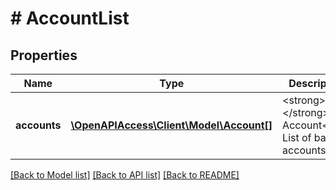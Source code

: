 # # AccountList

## Properties

Name | Type | Description | Notes
------------ | ------------- | ------------- | -------------
**accounts** | [**\OpenAPIAccess\Client\Model\Account[]**](Account.md) | &lt;strong&gt;Type:&lt;/strong&gt; Account&lt;br/&gt; List of bank accounts |

[[Back to Model list]](../../README.md#models) [[Back to API list]](../../README.md#endpoints) [[Back to README]](../../README.md)
